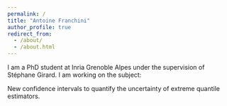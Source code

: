 ```yaml
---
permalink: /
title: "Antoine Franchini"
author_profile: true
redirect_from: 
  - /about/
  - /about.html
---
```


I am a PhD student at Inria Grenoble Alpes under the supervision of Stéphane Girard. I am working on the subject:

New confidence intervals to quantify the uncertainty of extreme quantile estimators.
